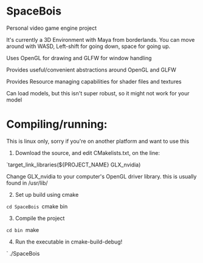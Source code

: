 # SpaceBois

Personal video game engine project

It's currently a 3D Environment with Maya from borderlands. You can move around with WASD, Left-shift for going down, space for going up. 

Uses OpenGL for drawing and GLFW for window handling

Provides useful/convenient abstractions around OpenGL and GLFW

Provides Resource managing capabilities for shader files and textures

Can load models, but this isn't super robust, so it might not work for your model

# Compiling/running:
This is linux only, sorry if you're on another platform and want to use this

1. Download the source, and edit CMakelists.txt, on the line:

`target_link_libraries(${PROJECT_NAME} GLX_nvidia)
	
Change GLX_nvidia to your computer's OpenGL driver library. this is usually found in /usr/lib/

2. Set up build using cmake

`cd SpaceBois
`cmake bin

3. Compile the project

`cd bin
`make

4. Run the executable in cmake-build-debug!

` ./SpaceBois

